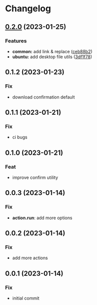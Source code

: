 # Changelog

## [0.2.0](https://github.com/liblaf/ishutils/compare/0.1.2...v0.2.0) (2023-01-25)

### Features

- **common:** add link & replace ([ceb88b2](https://github.com/liblaf/ishutils/commit/ceb88b29030b5f90716466f1937d4c8350d35a01))
- **ubuntu:** add desktop file utils ([3df1f78](https://github.com/liblaf/ishutils/commit/3df1f789bb4818291c9ce78b96b4d86d63d2c9d1))

## 0.1.2 (2023-01-23)

### Fix

- download confirmation default

## 0.1.1 (2023-01-21)

### Fix

- ci bugs

## 0.1.0 (2023-01-21)

### Feat

- improve confirm utility

## 0.0.3 (2023-01-14)

### Fix

- **action.run**: add more options

## 0.0.2 (2023-01-14)

### Fix

- add more actions

## 0.0.1 (2023-01-14)

### Fix

- initial commit
